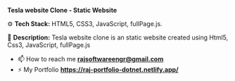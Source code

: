 
**Tesla website Clone - Static Website**

⚙️ **Tech Stack:**
HTML5, CSS3, JavaScript, fullPage.js.

📝 **Description:** Tesla website clone is an static website created using Html5, Css3, JavaScript, fullPage.js

- 📫 How to reach me **rajsoftwareengr@gmail.com**
- ⚡ My Portfolio **https://raj-portfolio-dotnet.netlify.app/**

